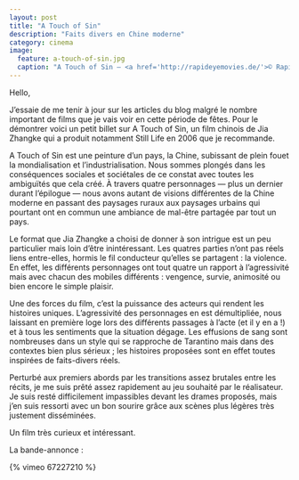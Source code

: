 ```yaml
---
layout: post
title: "A Touch of Sin"
description: "Faits divers en Chine moderne"
category: cinema
image:
  feature: a-touch-of-sin.jpg
  caption: "A Touch of Sin — <a href='http://rapideyemovies.de/'>© Rapid Eye Movies</a>"
---
```


Hello,

J’essaie de me tenir à jour sur les articles du blog malgré le nombre important
de films que je vais voir en cette période de fêtes. Pour le démontrer voici un
petit billet sur A Touch of Sin, un film chinois de Jia Zhangke qui a produit
notamment Still Life en 2006 que je recommande.

A Touch of Sin est une peinture d’un pays, la Chine, subissant de plein fouet la
mondialisation et l’industrialisation. Nous sommes plongés dans les conséquences
sociales et sociétales de ce constat avec toutes les ambiguïtés que cela créé. À
travers quatre personnages — plus un dernier durant l’épilogue — nous avons
autant de visions différentes de la Chine moderne en passant des paysages ruraux
aux paysages urbains qui pourtant ont en commun une ambiance de mal-être
partagée par tout un pays. 

Le format que Jia Zhangke a choisi de donner à son intrigue est un peu
particulier mais loin d’être inintéressant. Les quatres parties n’ont pas réels
liens entre-elles, hormis le fil conducteur qu’elles se partagent : la
violence. En effet, les différents personnages ont tout quatre un rapport à
l’agressivité mais avec chacun des mobiles différents : vengence, survie,
animosité ou bien encore le simple plaisir. 

Une des forces du film, c’est la puissance des acteurs qui rendent les histoires
uniques. L’agressivité des personnages en est démultipliée, nous laissant en
première loge lors des différents passages à l’acte (et il y en a !) et à tous
les sentiments que la situation dégage. Les effusions de sang sont nombreuses
dans un style qui se rapproche de Tarantino mais dans des contextes bien plus
sérieux ; les histoires proposées sont en effet toutes inspirées de faits-divers
réels.

Perturbé aux premiers abords par les transitions assez brutales entre les
récits, je me suis prêté assez rapidement au jeu souhaité par le réalisateur. Je
suis resté difficilement impassibles devant les drames proposés, mais j’en suis
ressorti avec un bon sourire grâce aux scènes plus légères très justement
disséminées. 

Un film très curieux et intéressant.

La bande-annonce :

{% vimeo 67227210 %}
